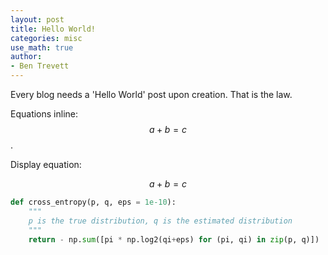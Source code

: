 ```yaml
---
layout: post
title: Hello World!
categories: misc
use_math: true
author:
- Ben Trevett
---
```


Every blog needs a 'Hello World' post upon creation. That is the law.

Equations inline: $$a + b = c$$.

Display equation:

$$a + b = c$$

```python
def cross_entropy(p, q, eps = 1e-10):
    """
    p is the true distribution, q is the estimated distribution
    """
    return - np.sum([pi * np.log2(qi+eps) for (pi, qi) in zip(p, q)])
```
